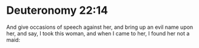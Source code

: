 # Deuteronomy 22:14

And give occasions of speech against her, and bring up an evil name upon her, and say, I took this woman, and when I came to her, I found her not a maid: